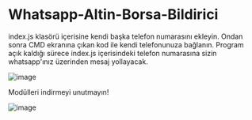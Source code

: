 # Whatsapp-Altin-Borsa-Bildirici

index.js klasörü içerisine kendi başka telefon numarasını ekleyin. Ondan sonra CMD ekranına çıkan kod ile kendi telefonunuza bağlanın.
Program açık kaldığı sürece index.js içerisindeki telefon numarasına sizin whatsapp'ınız üzerinden mesaj yollayacak.

![image](https://github.com/user-attachments/assets/08dfcc22-ed5b-4c62-8eb2-62abeefcfc84)


Modülleri indirmeyi unutmayın!

![image](https://github.com/user-attachments/assets/07065174-85b3-4833-be78-9114131d19b5)
